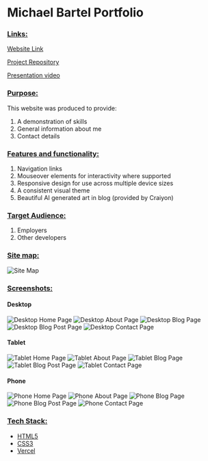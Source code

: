 ﻿# Michael Bartel Portfolio


### <u>Links:</u>
[Website Link](https://portfolio-henna-three-68.vercel.app/)

[Project Repository](https://github.com/Caxhimel/Portfolio)

[Presentation video]( https://youtu.be/77M3qs9Tgh0) 

### <u>Purpose:</u>
This website was produced to provide:

 1. A demonstration of skills
 2. General information about me
 3. Contact details

### <u>Features and functionality:</u>

 1. Navigation links
 2. Mouseover elements for interactivity where supported
 3. Responsive design for use across multiple device sizes
 2. A consistent visual theme
 3. Beautiful AI generated art in blog (provided by Craiyon)

 ### <u>Target Audience:</u>
 1. Employers
 2. Other developers

### <u>Site map:</u>
![Site Map](sitemap.png)

### <u>Screenshots:</u>
#### Desktop
![Desktop Home Page](screenshots/desktop_home.png)
![Desktop About Page](screenshots/desktop_about.png)
![Desktop Blog Page](screenshots/desktop_blog.png)
![Desktop Blog Post Page](screenshots/desktop_blog_post.png)
![Desktop Contact Page](screenshots/desktop_contact.png)

#### Tablet
![Tablet Home Page](screenshots/tablet_home.png)
![Tablet About Page](screenshots/tablet_about.png)
![Tablet Blog Page](screenshots/tablet_blog.png)
![Tablet Blog Post Page](screenshots/tablet_blog_post.png)
![Tablet Contact Page](screenshots/tablet_contact.png)

#### Phone
![Phone Home Page](screenshots/phone_home.png)
![Phone About Page](screenshots/phone_about.png)
![Phone Blog Page](screenshots/phone_blog.png)
![Phone Blog Post Page](screenshots/phone_blog_post.png)
![Phone Contact Page](screenshots/phone_contact.png)

### <u>Tech Stack:</ul>

 - HTML5
 - CSS3
 - Vercel